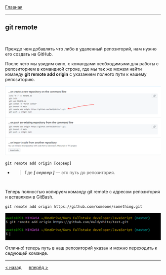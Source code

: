 [Главная](readme.md) 

---
## git remote


<br>

Прежде чем добавлять что либо в удаленный репозиторий, нам нужно его создать на GitHub.

После чего мы увидим окно, с командами необходимыми для работы с репозиторием в командной строке,
где мы так же можем найти команду **git remote add origin** с указанием полного пути к нашему репозиторию.

![gitHub](remote.gitHub.PNG)

```bash=
git remote add origin [сервер]
```
- >Где ***[ сервер ]*** — это путь до репозитория.
<br>

Теперь полностью копируем команду git remote с адресом  репозитория и вставляем в GitBash.
```bash=
git remote add origin https://github.com/someone/something.git
```
![git remote](git.remote.PNG)

Отлично! теперь путь в наш репозиторий указан и можно переходить к седующей команде.
 
---
[ < назад](commit.md) &nbsp;&nbsp;&nbsp;&nbsp; [вперёд >](push.md)
